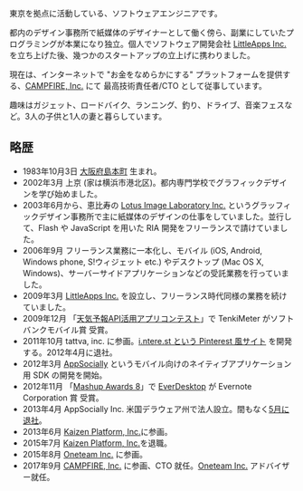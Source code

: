 <span itemprop="address" itemscope itemtype="http://data-vocabulary.org/Address"><span itemprop="locality">東京</span>を拠点</span>に活動している、<span itemprop="title">ソフトウェアエンジニア</span>です。

都内のデザイン事務所で紙媒体のデザイナーとして働く傍ら、副業にしていたプログラミングが本業になり独立。個人でソフトウェア開発会社 [LittleApps Inc.] を立ち上げた後、幾つかのスタートアップの立上げに携わりました。

現在は、インターネットで "お金をなめらかにする" プラットフォームを提供する、[CAMPFIRE, Inc.] にて 最高技術責任者/CTO として従事しています。

趣味はガジェット、ロードバイク、ランニング、釣り、ドライブ、音楽フェスなど。3人の子供と1人の妻と暮らしています。

## 略歴

* 1983年10月3日 [大阪府島本町] 生まれ。
* 2002年3月 上京 (家は横浜市港北区)。都内専門学校でグラフィックデザインを学び始めました。
* 2003年6月から、恵比寿の [Lotus Image Laboratory Inc.] というグラッフィックデザイン事務所で主に紙媒体のデザインの仕事をしていました。並行して、Flash や JavaScript を用いた RIA 開発をフリーランスで請けていました。
* 2006年9月 フリーランス業務に一本化し、モバイル (iOS, Android, Windows phone, S!ウィジェット etc.) やデスクトップ (Mac OS X, Windows)、サーバーサイドアプリケーションなどの受託業務を行っていました。
* 2009年3月 [LittleApps Inc.] を設立し、フリーランス時代同様の業務を続けていました。
* 2009年12月 「[天気予報API活用アプリコンテスト]」で TenkiMeter がソフトバンクモバイル賞 受賞。
* 2011年10月 tattva, inc. に参画。[i.ntere.st という Pinterest 風サイト] を開発する。2012年4月に退社。
* 2012年3月 [AppSocially] というモバイル向けのネイティブアプリケーション用 SDK の開発を開始。
* 2012年11月 「[Mashup Awards 8]」で [EverDesktop] が Evernote Corporation 賞 受賞。
* 2013年4月 AppSocially Inc. 米国デラウェア州で法人設立。間もなく[5月に退社](/2013/12/30/shokan2013/)。
* 2013年6月 [Kaizen Platform, Inc.]に参画。
* 2015年7月 [Kaizen Platform, Inc.]を退職。
* 2015年8月 <span itemprop="affiliation">[Oneteam Inc.]</span> に参画。
* 2017年9月 <span itemprop="affiliation">[CAMPFIRE, Inc.]</span> に参画、CTO 就任。[Oneteam Inc.] アドバイザー就任。

[Oneteam Inc.]: https://one-team.com/ja/
[LittleApps Inc.]: https://littleapps.jp/
[大阪府島本町]: http://ja.wikipedia.org/wiki/%E5%B3%B6%E6%9C%AC%E7%94%BA
[Lotus Image Laboratory Inc.]: http://lotus-lab.com/
[AppSocially]: https://appsocial.ly/
[EverDesktop]: http://everdesktop.com/
[天気予報API活用アプリコンテスト]: http://www.value-press.com/pressrelease/49464
[i.ntere.st という Pinterest 風サイト]: http://jp.techcrunch.com/2012/02/27/jp20120227interest-renewal/
[Mashup Awards 8]: http://ma8.mashupaward.jp/
[EverDesktop]: http://everdesktop.com/
[Kaizen Platform, Inc.]: https://kaizenplatform.com/
[CAMPFIRE, Inc.]: https://campfire.co.jp
